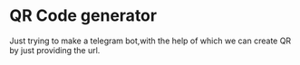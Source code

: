 # QR Code generator 

Just trying to make a telegram bot,with the help of which we can create QR by just providing the url.
